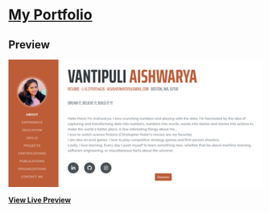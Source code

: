 # [My Portfolio ](https://aishuvenkat09.github.io/)

## Preview

[![Portfolio Preview](img/Aishwarya_Portfolio_Preview.PNG)](Portfolio)

**[View Live Preview](https://aishuvenkat09.github.io/)**

